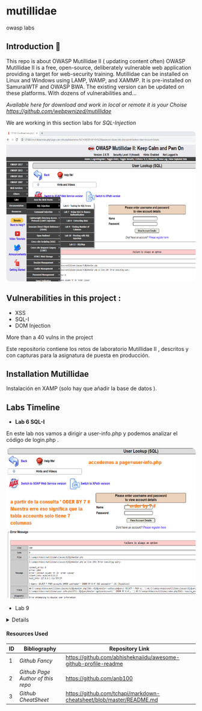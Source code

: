 # mutillidae
owasp labs 

## Introduction  💫 ##


<p align="left">
This repo is about OWASP Mutillidae II ( updating content often)
OWASP Mutillidae II is a free, open-source, deliberately vulnerable web application providing a target for web-security training. Mutillidae can be installed on Linux and Windows using LAMP, WAMP, and XAMMP. It is pre-installed on SamuraiWTF and OWASP BWA. The existing version can be updated on these platforms. With dozens of vulnerabilities and…

  *Available here for download and work in local or remote it is your Choise https://github.com/webpwnized/mutillidae*
  
 We are working in this section labs for *SQL-Injection*
 
<img style="width:550px;height:400px;border-radius:10px;" src="https://github.com/anb100/mutillidae/blob/main/screenshots_/sql-injection.png">
</p>

## Vulnerabilities in this project  : ##

  - XSS
  - SQL-I
  - DOM Injection
 
 <p>More than a 40 vulns in the project</p>

Este repositorio contiene los retos de laboratorio Mutillidae II , descritos y con capturas para la asignatura de puesta en producción.


## Installation Mutillidae

  Instalación en XAMP (solo hay que añadir la base de datos ).
  
  
## Labs Timeline 

  - __Lab 6 SQL-I__
  <p> En este lab nos vamos a dirigir a user-info.php y podemos analizar el código de login.php . </p>
  
 <img style="width:550px;height:400px;border-radius:10px;" src="https://github.com/anb100/mutillidae/blob/main/screenshots_/Lab%206/User-lookup-SQL.png" >
   
  - Lab 9

<details>
<summary>Details</summary>
<br />

asdasd
adfsd
</details>


#### Resources Used

| ID | Bibliography                     | Repository Link                                                  |
|----|----------------------------------|----------------------------------------------------------------- |
| 1  | _Github Fancy_                   | https://github.com/abhisheknaiidu/awesome-github-profile-readme  |
| 2  | _Github Page Author of this repo_| https://github.com/anb100                                        |
| 3  | _Github CheatSheet_              | https://github.com/tchapi/markdown-cheatsheet/blob/master/README.md |

